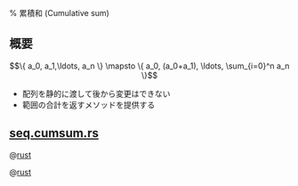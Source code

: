 % 累積和 (Cumulative sum)

## 概要

$$\{ a_0, a_1,\ldots, a_n \} \mapsto \{ a_0, (a_0+a_1), \ldots, \sum_{i=0}^n a_n \}$$

- 配列を静的に渡して後から変更はできない
- 範囲の合計を返すメソッドを提供する

## [seq.cumsum.rs](seq.cumsum.rs)

@[rust](seq.cumsum.rs)

@[rust](seq.cumsum.main.rs)
